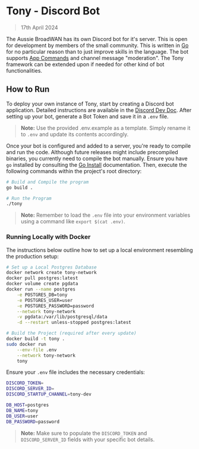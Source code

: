 # Tony - Discord Bot

>  17th April 2024

The Aussie BroadWAN has its own Discord bot for it's server. This is open for 
development by members of the small community. This is written in [Go] for no
particular reason than to just improve skills in the language. The bot supports
[App Commands] and channel message "moderation". The Tony framework can be 
extended upon if needed for other kind of bot functionalities.


## How to Run

To deploy your own instance of Tony, start by creating a Discord bot 
application. Detailed instructions are available in the [Discord Dev Doc]. 
After setting up your bot, generate a Bot Token and save it in a `.env` file.

> **Note:** Use the provided .env.example as a template. Simply rename it to 
>           `.env` and update its contents accordingly.

Once your bot is configured and added to a server, you're ready to compile and 
run the code. Although future releases might include precompiled binaries, you 
currently need to compile the bot manually. Ensure you have `go` installed by 
consulting the [Go Install] documentation. Then, execute the following commands 
within the project's root directory:

```bash
# Build and Compile the program
go build .

# Run the Program
./tony
```

> **Note:** Remember to load the `.env` file into your environment variables 
>           using a command like `export $(cat .env)`.

### Running Locally with Docker

The instructions below outline how to set up a local environment resembling the 
production setup:

```bash
# Set up a Local Postgres Database
docker network create tony-network
docker pull postgres:latest
docker volume create pgdata
docker run --name postgres                                                     \
    -e POSTGRES_DB=tony                                                        \
    -e POSTGRES_USER=user                                                      \
    -e POSTGRES_PASSWORD=password                                              \
    --network tony-network                                                     \
    -v pgdata:/var/lib/postgresql/data                                         \
    -d --restart unless-stopped postgres:latest

# Build the Project (required after every update)
docker build -t tony .
sudo docker run                                                                \
    --env-file .env                                                            \
    --network tony-network                                                     \
    tony                                                                       
```

Ensure your `.env` file includes the necessary credentials:

```bash
DISCORD_TOKEN=
DISCORD_SERVER_ID=
DISCORD_STARTUP_CHANNEL=tony-dev

DB_HOST=postgres
DB_NAME=tony
DB_USER=user
DB_PASSWORD=password
```

> **Note:** Make sure to populate the `DISCORD_TOKEN` and `DISCORD_SERVER_ID` 
>           fields with your specific bot details.


[Go]: https://go.dev/
[App Commands]: https://discord.com/developers/docs/interactions/application-commands
[Discord Dev Doc]: https://discord.com/developers/docs/getting-started
[Go Install]: https://go.dev/doc/install
